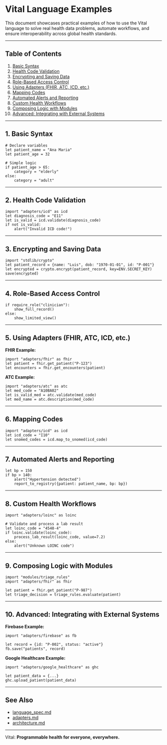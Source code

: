 # Vital Language Examples

This document showcases practical examples of how to use the Vital language to solve real health data problems, automate workflows, and ensure interoperability across global health standards.

---

## Table of Contents

1. [Basic Syntax](#basic-syntax)
2. [Health Code Validation](#health-code-validation)
3. [Encrypting and Saving Data](#encrypting-and-saving-data)
4. [Role-Based Access Control](#role-based-access-control)
5. [Using Adapters (FHIR, ATC, ICD, etc.)](#using-adapters-fhir-atc-icd-etc)
6. [Mapping Codes](#mapping-codes)
7. [Automated Alerts and Reporting](#automated-alerts-and-reporting)
8. [Custom Health Workflows](#custom-health-workflows)
9. [Composing Logic with Modules](#composing-logic-with-modules)
10. [Advanced: Integrating with External Systems](#advanced-integrating-with-external-systems)

---

## 1. Basic Syntax

```vital
# Declare variables
let patient_name = "Ana Maria"
let patient_age = 32

# Simple logic
if patient_age > 65:
    category = "elderly"
else:
    category = "adult"
```

---

## 2. Health Code Validation

```vital
import "adapters/icd" as icd
let diagnosis_code = "E11"
let is_valid = icd.validate(diagnosis_code)
if not is_valid:
    alert("Invalid ICD code!")
```

---

## 3. Encrypting and Saving Data

```vital
import "stdlib/crypto"
let patient_record = {name: "Luis", dob: "1970-01-01", id: "P-001"}
let encrypted = crypto.encrypt(patient_record, key=ENV.SECRET_KEY)
save(encrypted)
```

---

## 4. Role-Based Access Control

```vital
if require_role("clinician"):
    show_full_record()
else:
    show_limited_view()
```

---

## 5. Using Adapters (FHIR, ATC, ICD, etc.)

**FHIR Example:**
```vital
import "adapters/fhir" as fhir
let patient = fhir.get_patient("P-123")
let encounters = fhir.get_encounters(patient)
```

**ATC Example:**
```vital
import "adapters/atc" as atc
let med_code = "A10BA02"
let is_valid_med = atc.validate(med_code)
let med_name = atc.description(med_code)
```

---

## 6. Mapping Codes

```vital
import "adapters/icd" as icd
let icd_code = "I10"
let snomed_codes = icd.map_to_snomed(icd_code)
```

---

## 7. Automated Alerts and Reporting

```vital
let bp = 150
if bp > 140:
    alert("Hypertension detected")
    report_to_registry({patient: patient_name, bp: bp})
```

---

## 8. Custom Health Workflows

```vital
import "adapters/loinc" as loinc

# Validate and process a lab result
let loinc_code = "4548-4"
if loinc.validate(loinc_code):
    process_lab_result(loinc_code, value=7.2)
else:
    alert("Unknown LOINC code")
```

---

## 9. Composing Logic with Modules

```vital
import "modules/triage_rules"
import "adapters/fhir" as fhir

let patient = fhir.get_patient("P-987")
let triage_decision = triage_rules.evaluate(patient)
```

---

## 10. Advanced: Integrating with External Systems

**Firebase Example:**
```vital
import "adapters/firebase" as fb

let record = {id: "P-002", status: "active"}
fb.save("patients", record)
```

**Google Healthcare Example:**
```vital
import "adapters/google_healthcare" as ghc

let patient_data = {...}
ghc.upload_patient(patient_data)
```

---

## See Also

- [language_spec.md](language_spec.md)
- [adapters.md](adapters.md)
- [architecture.md](architecture.md)

---

Vital: **Programmable health for everyone, everywhere.**